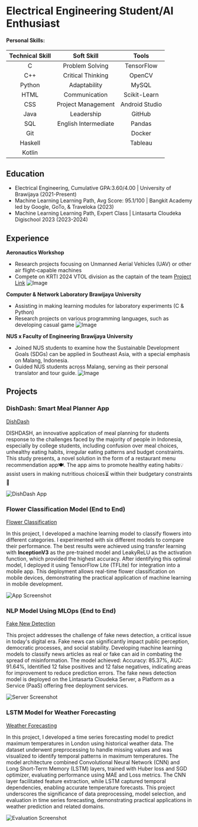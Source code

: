 # Electrical Engineering Student/AI Enthusiast

#### Personal Skills:
| Technical Skill | Soft Skill           | Tools           |
|  :---:          |  :---:               |  :---:          | 
| C               | Problem Solving      | TensorFlow      |
| C++             | Critical Thinking    | OpenCV          |
| Python          | Adaptability         | MySQL           |
| HTML            | Communication        | Scikit-Learn    |
| CSS             | Project Management   | Android Studio  |
| Java            | Leadership           | GitHub          |
| SQL             | English Intermediate | Pandas          |
| Git             |                      | Docker          |
| Haskell         |                      | Tableau         |
| Kotlin          |                      |                 |

## Education
- Electrical Engineering, Cumulative GPA:3.60/4.00 | University of Brawijaya (2021-Present)	 			        		
- Machine Learning Learning Path, Avg Score: 95.1/100 | Bangkit Academy led by Google, GoTo, & Traveloka (2023)
- Machine Learning Learning Path, Expert Class | Lintasarta Cloudeka Digischool 2023 (2023-2024)

## Experience
**Aeronautics Workshop**
- Research projects focusing on Unmanned Aerial Vehicles (UAV) or other air flight-capable machines
- Compete on KRTI 2024 VTOL division as the captain of the team
[Project Link]()
![Image]()

**Computer & Network Laboratory Brawijaya University**
- Assisting in making learning modules for laboratory experiments (C & Python)
- Research projects on various programming languages, such as developing casual game
![Image]()

**NUS x Faculty of Engineering Brawijaya University**
- Joined NUS students to examine how the Sustainable Development Goals (SDGs) can be applied in Southeast Asia, with a special emphasis on Malang, Indonesia.
- Guided NUS students across Malang, serving as their personal translator and tour guide.
![Image]()

## Projects
### DishDash: Smart Meal Planner App
[DishDash](https://github.com/ArkZ10/DishDash-Model)

DISHDASH, an innovative application of meal planning for students response to the challenges faced by the majority of people in Indonesia, especially by college students, including confusion over meal choices, unhealthy eating habits, irregular eating patterns and budget constraints. This study presents, a novel solution in the form of a restaurant menu recommendation app🍽. The app aims to promote healthy eating habits💡assist users in making nutritious choices⏳ within their budgetary constraints💸

![DishDash App](/assets/img/dishdash_app.jpeg)

### Flower Classification Model (End to End)
[Flower Classification](https://github.com/ArkZ10/Plant-Classification)

In this project, I developed a machine learning model to classify flowers into different categories. I experimented with six different models to compare their performance. The best results were achieved using transfer learning with **InceptionV3** as the pre-trained model and LeakyReLU as the activation function, which provided the highest accuracy. After identifying this optimal model, I deployed it using TensorFlow Lite (TFLite) for integration into a mobile app. This deployment allows real-time flower classification on mobile devices, demonstrating the practical application of machine learning in mobile development.

![App Screenshot](/assets/img/flower_app.jpeg)

### NLP Model Using MLOps (End to End)
[Fake New Detection](https://github.com/ArkZ10/Fake-News-Detection)

This project addresses the challenge of fake news detection, a critical issue in today's digital era. Fake news can significantly impact public perception, democratic processes, and social stability. Developing machine learning models to classify news articles as real or fake can aid in combating the spread of misinformation. The model achieved: Accuracy: 85.37%, AUC: 91.64%, Identified 12 false positives and 12 false negatives, indicating areas for improvement to reduce prediction errors. The fake news detection model is deployed on the Lintasarta Cloudeka Server, a Platform as a Service (PaaS) offering free deployment services.

![Server Screenshot](/assets/img/flower_app.jpeg)

### LSTM Model for Weather Forecasting
[Weather Forecasting](https://github.com/ArkZ10/Weather-Prediction-LSTM)

In this project, I developed a time series forecasting model to predict maximum temperatures in London using historical weather data. The dataset underwent preprocessing to handle missing values and was visualized to identify temporal patterns in maximum temperatures. The model architecture combined Convolutional Neural Network (CNN) and Long Short-Term Memory (LSTM) layers, trained with Huber loss and SGD optimizer, evaluating performance using MAE and Loss metrics. The CNN layer facilitated feature extraction, while LSTM captured temporal dependencies, enabling accurate temperature forecasts. This project underscores the significance of data preprocessing, model selection, and evaluation in time series forecasting, demonstrating practical applications in weather prediction and related domains.

![Evaluation Screenshot](/assets/img/flower_app.jpeg)

